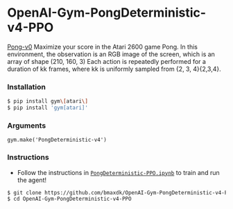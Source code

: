 # OpenAI-Gym-PongDeterministic-v4-PPO

[Pong-v0](https://gym.openai.com/envs/Pong-v0/#ale)
Maximize your score in the Atari 2600 game Pong. In this environment, the observation is an RGB image of the screen, which is an array of shape (210, 160, 3) Each action is repeatedly performed for a duration of kk frames, where kk is uniformly sampled from \{2, 3, 4\}{2,3,4}.

### Installation

```bash
$ pip install gym\[atari\]
$ pip install 'gym[atari]'
```

### Arguments
```
gym.make('PongDeterministic-v4')
```


### Instructions
* Follow the instructions in [`PongDeterministic-PPO.ipynb`](https://github.com/bmaxdk/OpenAI-Gym-PongDeterministic-v4-PPO/blob/main/PongDeterministic-PPO.ipynb) to train and run the agent!
```bash
$ git clone https://github.com/bmaxdk/OpenAI-Gym-PongDeterministic-v4-PPO
$ cd OpenAI-Gym-PongDeterministic-v4-PPO
```
